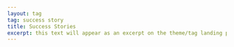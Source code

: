 ```yaml
---
layout: tag
tag: success story
title: Success Stories
excerpt: this text will appear as an excerpt on the theme/tag landing page
---
```

